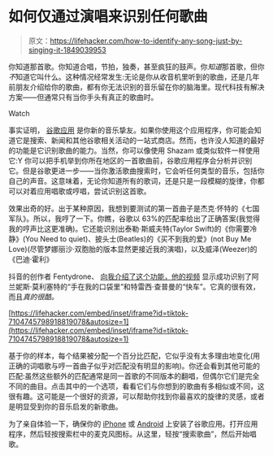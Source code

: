 # 如何仅通过演唱来识别任何歌曲

> 原文：<https://lifehacker.com/how-to-identify-any-song-just-by-singing-it-1849039953>

你知道那首歌。你知道合唱，节拍，独奏，甚至疯狂的鼓声。你*知道*那首歌，但你*不*知道它叫什么。这种情况经常发生:无论是你从收音机里听到的歌曲，还是几年前朋友介绍给你的歌曲，都有你无法识别的音乐留在你的脑海里。现代科技有解决方案——但通常只有当你手头有真正的歌曲时。

Watch

事实证明， [谷歌应用](https://lifehacker.com/use-the-google-app-to-make-your-iphone-work-more-like-a-1848994627) 是你新的音乐挚友。如果你使用这个应用程序，你可能会知道它是搜索、新闻和其他谷歌相关活动的一站式商店。然而，也许没人知道的最好的功能是它识别歌曲的能力。当然，你可以像使用 Shazam 或类似软件一样使用它:Y 你可以把手机举到你所在地区的一首歌曲前，谷歌应用程序会分析并识别它。但是谷歌更进一步——当你激活歌曲搜索时，它会听任何类型的音乐，包括你自己的声音。这意味着，无论你知道所有的歌词，还是只是一段模糊的旋律，你都可以对着应用唱歌或哼唱，尝试识别这首歌。

效果出奇的好。出于某种原因，我想到要测试的第一首曲子是杰克·怀特的《七国军队》。所以，我哼了一下。你瞧，谷歌以 63%的匹配率给出了正确答案(我觉得我的哼声比这更准确)。它还能识别出泰勒·斯威夫特(Taylor Swift)的《你需要冷静》(You Need to quiet)、披头士(Beatles)的《买不到我的爱》(not Buy Me Love)(尽管梦娜丽沙·双胞胎的版本显然更接近我的演唱)，以及威泽(Weezer)的《巴迪·霍利》

抖音的创作者 Fentydrone、 [向我介绍了这个功能，他的视频](https://www.tiktok.com/@fentydrone/video/7104745798918819078) 显示成功识别了阿兰妮斯·莫利塞特的“手在我的口袋里”和特雷西·查普曼的“快车”。它真的很有效，而且*真的很酷。*

 [https://lifehacker.com/embed/inset/iframe?id=tiktok-7104745798918819078&autosize=1](https://lifehacker.com/embed/inset/iframe?id=tiktok-7104745798918819078&autosize=1) 

基于你的样本，每个结果被分配一个百分比匹配，它似乎没有太多理由地变化(用正确的词唱歌与哼一首曲子似乎对匹配没有明显的影响)。你还会看到其他可能的匹配:虽然这些额外的匹配通常是同一首歌的不同版本的翻唱，但偶尔它们是完全不同的曲目。点击其中的一个选项，看看它们与你想到的歌曲有多相似或不同，这很有趣。这可能是一个很好的资源，可以帮助你找到你最喜欢的旋律的灵感，或者是明显受到你的音乐启发的新歌曲。

为了亲自体验一下，确保你的 [iPhone](https://apps.apple.com/us/app/google/id284815942) 或 [Android](https://play.google.com/store/apps/details?id=com.google.android.googlequicksearchbox) 上安装了谷歌应用。打开应用程序，然后轻按搜索栏中的麦克风图标。从这里，轻按“搜索歌曲”，然后开始唱歌。